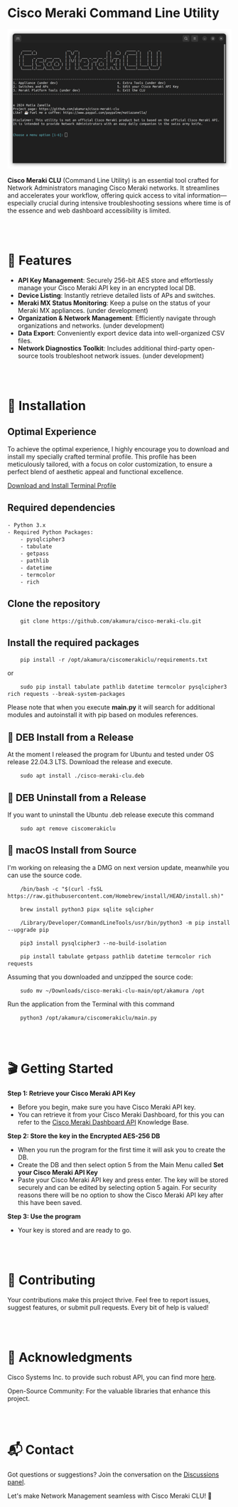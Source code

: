 # Cisco Meraki Command Line Utility
![Cisco Meraki CLU Screenshot](Preview.png)

**Cisco Meraki CLU** (Command Line Utility) is an essential tool crafted for Network Administrators managing Cisco Meraki networks. It streamlines and accelerates your workflow, offering quick access to vital information—especially crucial during intensive troubleshooting sessions where time is of the essence and web dashboard accessibility is limited.


<br><br>
# 🌟 Features

- **API Key Management**: Securely 256-bit AES store and effortlessly manage your Cisco Meraki API key in an encrypted local DB.
- **Device Listing**: Instantly retrieve detailed lists of APs and switches.
- **Meraki MX Status Monitoring**: Keep a pulse on the status of your Meraki MX appliances. (under development)
- **Organization & Network Management**: Efficiently navigate through organizations and networks. (under development)
- **Data Export**: Conveniently export device data into well-organized CSV files.
- **Network Diagnostics Toolkit**: Includes additional third-party open-source tools troubleshoot network issues. (under development)

<br><br>
# 🚀 Installation

## Optimal Experience

To achieve the optimal experience, I highly encourage you to download and install my specially crafted terminal profile. This profile has been meticulously tailored, with a focus on color customization, to ensure a perfect blend of aesthetic appeal and functional excellence.

[Download and Install Terminal Profile](https://github.com/akamura/terminal-profile/)

## Required dependencies
    - Python 3.x
    - Required Python Packages:
        - pysqlcipher3
        - tabulate
        - getpass
        - pathlib
        - datetime
        - termcolor
        - rich

## Clone the repository
```shell
    git clone https://github.com/akamura/cisco-meraki-clu.git
```
## Install the required packages
```shell
    pip install -r /opt/akamura/ciscomerakiclu/requirements.txt
```
or
```shell
    sudo pip install tabulate pathlib datetime termcolor pysqlcipher3 rich requests --break-system-packages
```

Please note that when you execute **main.py** it will search for additional modules and autoinstall it with pip based on modules references.


## 🐧 DEB Install from a Release
At the moment I released the program for Ubuntu and tested under OS release 22.04.3 LTS.
Download the release and execute.
```shell
    sudo apt install ./cisco-meraki-clu.deb
```

## 🐧 DEB Uninstall from a Release
If you want to uninstall the Ubuntu .deb release execute this command
```shell
    sudo apt remove ciscomerakiclu
```

## 🍎 macOS Install from Source
I'm working on releasing the a DMG on next version update, meanwhile you can use the source code.
```shell
    /bin/bash -c "$(curl -fsSL https://raw.githubusercontent.com/Homebrew/install/HEAD/install.sh)"
```
```shell
    brew install python3 pipx sqlite sqlcipher
```
```shell
    /Library/Developer/CommandLineTools/usr/bin/python3 -m pip install --upgrade pip
```
```shell
    pip3 install pysqlcipher3 --no-build-isolation
```
```shell
    pip install tabulate getpass pathlib datetime termcolor rich requests
```
Assuming that you downloaded and unzipped the source code:
```shell
    sudo mv ~/Downloads/cisco-meraki-clu-main/opt/akamura /opt
```

Run the application from the Terminal with this command
```shell
    python3 /opt/akamura/ciscomerakiclu/main.py
```


<br><br>
# 🎬 Getting Started

**Step 1: Retrieve your Cisco Meraki API Key**
   - Before you begin, make sure you have Cisco Meraki API key.
   - You can retrieve it from your Cisco Meraki Dashboard, for this you can refer to the [Cisco Meraki Dashboard API](https://documentation.meraki.com/General_Administration/Other_Topics/Cisco_Meraki_Dashboard_API) Knowledge Base.

**Step 2: Store the key in the Encrypted AES-256 DB**
   - When you run the program for the first time it will ask you to create the DB.
   - Create the DB and then select option 5 from the Main Menu called **Set your Cisco Meraki API Key**
   - Paste your Cisco Meraki API key and press enter. The key will be stored securely and can be edited by selecting option 5 again. For security reasons there will be no option to show the Cisco Meraki API key after this have been saved.

**Step 3: Use the program**
   - Your key is stored and are ready to go.


<br><br>
# 👐 Contributing
Your contributions make this project thrive. Feel free to report issues, suggest features, or submit pull requests.
Every bit of help is valued!


<br><br>
# 💖 Acknowledgments
Cisco Systems Inc. to provide such robust API, you can find more [here](https://developer.cisco.com/meraki/).

Open-Source Community: For the valuable libraries that enhance this project.

<br><br>
# 📬 Contact
Got questions or suggestions? Join the conversation on the [Discussions panel](https://github.com/akamura/cisco-meraki-clu/discussions).

Let's make Network Management seamless with Cisco Meraki CLU! 🚀